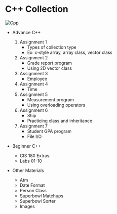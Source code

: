 # C++ Collection

![Cpp](https://github.com/QuestCode/cpp-collection/blob/master/other-materials/images/cpp_logo.png "Dont't quit!")

* Advance C++
    1. Assignment 1
        * Types of collection type
        * Ex: c-style array, array class, vector class
    2. Assignment 2
        * Grade report program
        * Using 2D vector class
    3. Assignment 3
        * Employee 
    4. Assignment 4
        * Time
    5. Assignment 5
        * Measurement program
        * Using overloading operators
    6.  Assignment 6
        * Ship
        * Practicing class and inheritance
    7. Assignment 7
        * Student GPA program
        * File I/O

* Beginner C++
    * CIS 180 Extras
    * Labs 01-10

* Other Materials
    * Atm
    * Date Format
    * Person Class
    * Superbowl Matchups   
    * Superbowl Sorter
    * Images